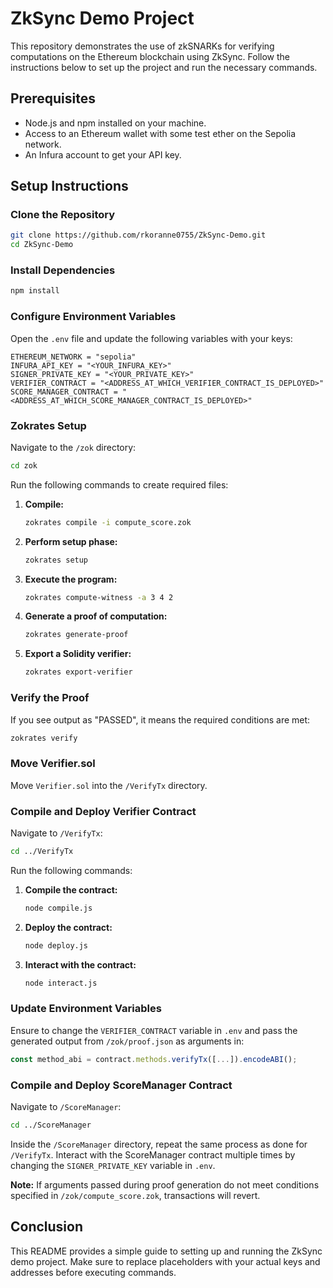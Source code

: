 # ZkSync Demo Project

This repository demonstrates the use of zkSNARKs for verifying computations on the Ethereum blockchain using ZkSync. Follow the instructions below to set up the project and run the necessary commands.

## Prerequisites

- Node.js and npm installed on your machine.
- Access to an Ethereum wallet with some test ether on the Sepolia network.
- An Infura account to get your API key.

## Setup Instructions

### Clone the Repository

```bash
git clone https://github.com/rkoranne0755/ZkSync-Demo.git
cd ZkSync-Demo
```

### Install Dependencies

```bash
npm install
```

### Configure Environment Variables

Open the `.env` file and update the following variables with your keys:

```plaintext
ETHEREUM_NETWORK = "sepolia"
INFURA_API_KEY = "<YOUR_INFURA_KEY>"
SIGNER_PRIVATE_KEY = "<YOUR_PRIVATE_KEY>"
VERIFIER_CONTRACT = "<ADDRESS_AT_WHICH_VERIFIER_CONTRACT_IS_DEPLOYED>"
SCORE_MANAGER_CONTRACT = "<ADDRESS_AT_WHICH_SCORE_MANAGER_CONTRACT_IS_DEPLOYED>"
```

### Zokrates Setup

Navigate to the `/zok` directory:

```bash
cd zok
```

Run the following commands to create required files:

1. **Compile:**
   ```bash
   zokrates compile -i compute_score.zok
   ```

2. **Perform setup phase:**
   ```bash
   zokrates setup
   ```

3. **Execute the program:**
   ```bash
   zokrates compute-witness -a 3 4 2
   ```

4. **Generate a proof of computation:**
   ```bash
   zokrates generate-proof
   ```

5. **Export a Solidity verifier:**
   ```bash
   zokrates export-verifier
   ```

### Verify the Proof

If you see output as "PASSED", it means the required conditions are met:

```bash
zokrates verify
```

### Move Verifier.sol

Move `Verifier.sol` into the `/VerifyTx` directory.

### Compile and Deploy Verifier Contract

Navigate to `/VerifyTx`:

```bash
cd ../VerifyTx
```

Run the following commands:

1. **Compile the contract:**
   ```bash
   node compile.js
   ```

2. **Deploy the contract:**
   ```bash
   node deploy.js
   ```

3. **Interact with the contract:**
   ```bash
   node interact.js
   ```

### Update Environment Variables

Ensure to change the `VERIFIER_CONTRACT` variable in `.env` and pass the generated output from `/zok/proof.json` as arguments in:

```javascript
const method_abi = contract.methods.verifyTx([...]).encodeABI();
```

### Compile and Deploy ScoreManager Contract

Navigate to `/ScoreManager`:

```bash
cd ../ScoreManager
```
Inside the `/ScoreManager` directory, repeat the same process as done for `/VerifyTx`. Interact with the ScoreManager contract multiple times by changing the `SIGNER_PRIVATE_KEY` variable in `.env`.

**Note:** If arguments passed during proof generation do not meet conditions specified in `/zok/compute_score.zok`, transactions will revert.

## Conclusion

This README provides a simple guide to setting up and running the ZkSync demo project. Make sure to replace placeholders with your actual keys and addresses before executing commands.
